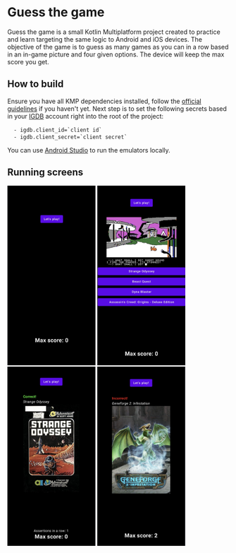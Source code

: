 # Guess the game

Guess the game is a small Kotlin Multiplatform project created to practice and learn targeting the same logic to Android and iOS devices.
The objective of the game is to guess as many games as you can in a row based in an in-game picture and four given options.
The device will keep the max score you get.

## How to build

Ensure you have all KMP dependencies installed, follow the [official guidelines](https://www.jetbrains.com/help/kotlin-multiplatform-dev/multiplatform-setup.html) if you haven't yet.
Next step is to set the following secrets based in your [IGDB](https://api-docs.igdb.com/#getting-started) account right into the root of the project:

```local.properties
  - igdb.client_id=`client id`
  - igdb.client_secret=`client secret`
```

You can use [Android Studio](https://developer.android.com/studio) to run the emulators locally.

## Running screens
<img src="public/home.png" width="200" alt="Home"/> <img src="public/guessing.png" width="200" alt="Guessing"/> <img src="public/correct.png" width="200" alt="Correct"/> <img src="public/incorrect.png" width="200" alt="Incorrect"/>